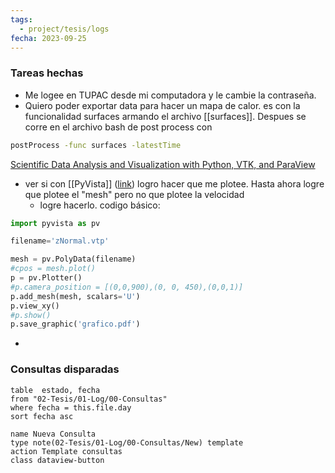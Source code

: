```yaml
---
tags:
  - project/tesis/logs
fecha: 2023-09-25
---
```



### Tareas hechas
* Me logee en TUPAC desde mi computadora y le cambie la contraseña.
* Quiero poder exportar data para hacer un mapa de calor. es con la funcionalidad surfaces armando el archivo [[surfaces]]. Despues se corre en el archivo bash de post process con
```bash
postProcess -func surfaces -latestTime
```

[Scientific Data Analysis and Visualization with Python, VTK, and ParaView](https://www.google.com/url?sa=t&source=web&rct=j&opi=89978449&url=https://conference.scipy.org/proceedings/scipy2015/pdfs/cory_quammen.pdf&ved=2ahUKEwjWzLqbgMeBAxVHr5UCHdMdCUcQFnoECCoQAQ&usg=AOvVaw3BAJYsQGcsYyuBKeYs0UIt)
- ver si con [[PyVista]] ([link](https://tutorial.pyvista.org/tutorial.html)) logro hacer que me plotee. Hasta ahora logre que plotee el "mesh" pero no que plotee la velocidad
	- logre hacerlo. codigo básico:
```python
import pyvista as pv

filename='zNormal.vtp'

mesh = pv.PolyData(filename)
#cpos = mesh.plot()
p = pv.Plotter()
#p.camera_position = [(0,0,900),(0, 0, 450),(0,0,1)]
p.add_mesh(mesh, scalars='U')
p.view_xy()
#p.show()
p.save_graphic('grafico.pdf')
```

 - 

### Consultas disparadas
 ```dataview
table  estado, fecha
from "02-Tesis/01-Log/00-Consultas"
where fecha = this.file.day
sort fecha asc
```
```button
name Nueva Consulta
type note(02-Tesis/01-Log/00-Consultas/New) template
action Template consultas
class dataview-button
```